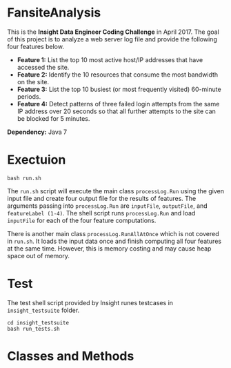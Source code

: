 # FansiteAnalysis
This is the **Insight Data Engineer Coding Challenge** in April 2017. The goal of this project is to analyze a web server log file and provide the following four features below.

- **Feature 1:** List the top 10 most active host/IP addresses that have accessed the site.
- **Feature 2:** Identify the 10 resources that consume the most bandwidth on the site.
- **Feature 3:** List the top 10 busiest (or most frequently visited) 60-minute periods.
- **Feature 4:** Detect patterns of three failed login attempts from the same IP address over 20 seconds so that all further attempts to the site can be blocked for 5 minutes.

**Dependency:** Java 7

# Exectuion
```
bash run.sh
```
The `run.sh` script will execute the main class `processLog.Run` using the given input file and create four output file for the results of features. The arguments passing into ```processLog.Run``` are ```inputFile```, ```outputFile```, and ```featureLabel (1-4)```. The shell script runs ```processLog.Run``` and load ```inputFile``` for each of the four feature computations.

There is another main class ```processLog.RunAllAtOnce``` which is not covered in ```run.sh```. It loads the input data once and finish computing all four features at the same time. However, this is memory costing and may cause heap space out of memory.

# Test
The test shell script provided by Insight runes testcases in `insight_testsuite` folder. 
```
cd insight_testsuite
bash run_tests.sh
```

# Classes and Methods



